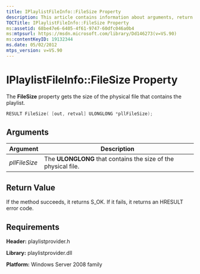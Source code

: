 ```yaml
---
title: IPlaylistFileInfo::FileSize Property
description: This article contains information about arguments, return value, and requirements for the IPlaylistFileInfo::FileSize property.
TOCTitle: IPlaylistFileInfo::FileSize Property
ms:assetid: 68be47e6-6405-4f61-9747-60dfc046a0b4
ms:mtpsurl: https://msdn.microsoft.com/library/Dd146273(v=VS.90)
ms:contentKeyID: 19132344
ms.date: 05/02/2012
mtps_version: v=VS.90
---
```


# IPlaylistFileInfo::FileSize Property

The **FileSize** property gets the size of the physical file that contains the playlist.

```cpp
RESULT FileSize( [out, retval] ULONGLONG *pllFileSize);
```

## Arguments

|Argument|Description|
|--- |--- |
|*pllFileSize*|The **ULONGLONG** that contains the size of the physical file.|

## Return Value

If the method succeeds, it returns S\_OK. If it fails, it returns an HRESULT error code.

## Requirements

**Header:** playlistprovider.h

**Library:** playlistprovider.dll

**Platform:** Windows Server 2008 family
